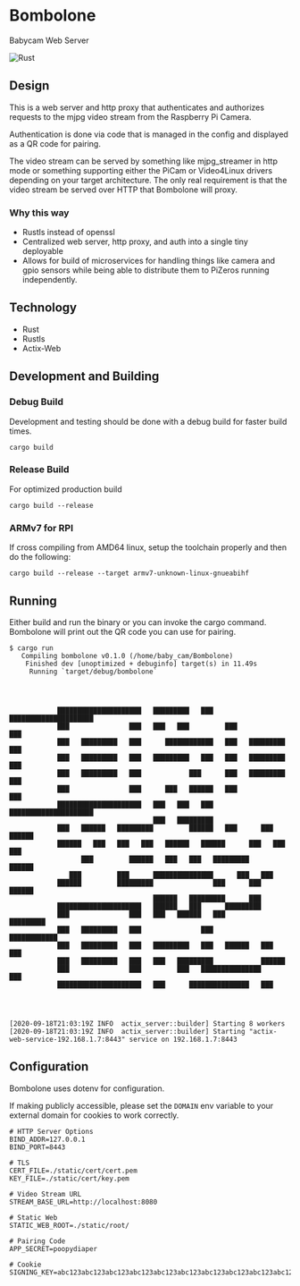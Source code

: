 # Bombolone
Babycam Web Server

![Rust](https://github.com/andricDu/Bombolone/workflows/Rust/badge.svg?branch=master)

## Design
This is a web server and http proxy that authenticates and authorizes requests to the mjpg video stream from the Raspberry Pi Camera. 

Authentication is done via code that is managed in the config and displayed as a QR code for pairing. 

The video stream can be served by something like mjpg_streamer in http mode or something supporting either the PiCam or Video4Linux drivers depending on your target architecture. The only real requirement is that the video stream be served over HTTP that Bombolone will proxy. 

### Why this way
- Rustls instead of openssl
- Centralized web server, http proxy, and auth into a single tiny deployable 
- Allows for build of microservices for handling things like camera and gpio sensors while being able to distribute them to PiZeros running independently. 

## Technology
- Rust
- Rustls
- Actix-Web

## Development and Building

### Debug Build
Development and testing should be done with a debug build for faster build times. 
```shell script
cargo build 
```

### Release Build
For optimized production build
```shell script
cargo build --release
```

### ARMv7 for RPI 
If cross compiling from AMD64 linux, setup the toolchain properly and then do the following:
```shell script
cargo build --release --target armv7-unknown-linux-gnueabihf
```


## Running
Either build and run the binary or you can invoke the cargo command. Bombolone will print out the QR code you can use for pairing. 
```shell script
$ cargo run 
   Compiling bombolone v0.1.0 (/home/baby_cam/Bombolone)
    Finished dev [unoptimized + debuginfo] target(s) in 11.49s
     Running `target/debug/bombolone`
                                                                                       
                                                                                       
                                                                                       
                                                                                       
            █████████████████████   █████████   ███   █████████████████████            
            ███               ███   ███   ███         ███               ███            
            ███   █████████   ███      ████████████   ███   █████████   ███            
            ███   █████████   ███   █████████   ███   ███   █████████   ███            
            ███   █████████   ███            ███      ███   █████████   ███            
            ███               ███      ███   ██████   ███               ███            
            █████████████████████   ███   ███   ███   █████████████████████            
                                    ███   █████████                                    
            ███   ██████   █████████         ██████   ███      ███   ██████            
            ██████   ███   ███   ███   ██████   ██████      ███   ███   ███            
                  ███         ██████   ███   ███   █████████         ██████            
               ███         ███      ███████████████      ███   ███                     
            ██████         █████████               ███      ███      ██████            
                                    ██████   █████████      ███                        
            █████████████████████   ██████   ███      █████████                        
            ███               ███   ███   ██████   ███         █████████               
            ███   █████████   ███               ███         ████████████               
            ███   █████████   ███   █████████   ███   ██████   ███   ███               
            ███   █████████   ███   ███   █████████            ██████                  
            ███               ███         ███   ███████████████         ███            
            █████████████████████   ███      ███████████████   ███                     
                                                                                       
                                                                                       
                                                                                       
                                                                                       
[2020-09-18T21:03:19Z INFO  actix_server::builder] Starting 8 workers
[2020-09-18T21:03:19Z INFO  actix_server::builder] Starting "actix-web-service-192.168.1.7:8443" service on 192.168.1.7:8443

```

## Configuration
Bombolone uses dotenv for configuration. 

If making publicly accessible, please set the `DOMAIN` env variable to your external domain for cookies to work correctly. 

```shell script
# HTTP Server Options
BIND_ADDR=127.0.0.1
BIND_PORT=8443

# TLS
CERT_FILE=./static/cert/cert.pem
KEY_FILE=./static/cert/key.pem

# Video Stream URL
STREAM_BASE_URL=http://localhost:8080

# Static Web
STATIC_WEB_ROOT=./static/root/

# Pairing Code
APP_SECRET=poopydiaper

# Cookie
SIGNING_KEY=abc123abc123abc123abc123abc123abc123abc123abc123abc123abc123

```

